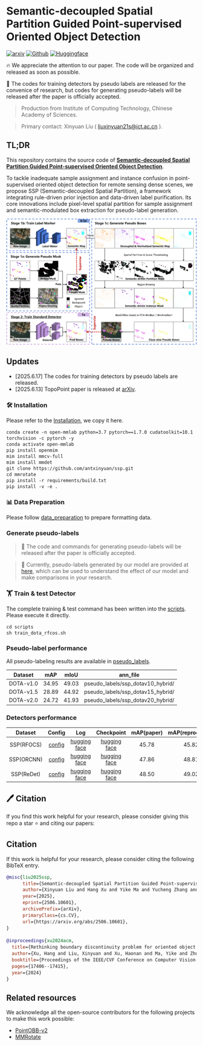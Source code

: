 # Semantic-decoupled Spatial Partition Guided Point-supervised Oriented Object Detection

[![arxiv](https://img.shields.io/badge/arXiv-2506.10601-479ee2.svg)](https://arxiv.org/pdf/2506.10601)
[![Github](https://img.shields.io/badge/GitHub-SSP-blueviolet.svg)](https://github.com/antxinyuan/ssp)
[![Huggingface](https://img.shields.io/badge/Huggingface-SSP-violet.svg)](https://huggingface.co/antxinyuan/ssp)

🔥 We appreciate the attention to our paper. The code will be organized and released as soon as possible.

📢 The codes for training detectors by pseudo labels are released for the convenice of research, but codes for generating pseudo-labels will be released after the paper is officially accepted.

> Production from Institute of Computing Technology, Chinese Academy of Sciences.

> Primary contact: Xinyuan Liu ( liuxinyuan21s@ict.ac.cn ).

## TL;DR
This repository contains the source code of [**Semantic-decoupled Spatial Partition Guided Point-supervised Oriented Object Detection**](https://arxiv.org/pdf/2506.10601).

To tackle inadequate sample assignment and instance confusion in point-supervised oriented object detection for remote sensing dense scenes, we propose SSP (Semantic-decoupled Spatial Partition), a framework integrating rule-driven prior injection and data-driven label purification. Its core innovations include pixel-level spatial partition for sample assignment and semantic-modulated box extraction for pseudo-label generation. 

![method](figs/pipeline.png "Method pipeline")

## Updates 
- [2025.6.17] The codes for training detectors by pseudo labels are released.
- [2025.6.13] TopoPoint paper is released at [arXiv](https://arxiv.org/abs/2506.10601).

### 🛠️ Installation

Please refer to the [Installation](https://github.com/open-mmlab/mmrotate/blob/main/README.md), we copy it here.

```
conda create -n open-mmlab python=3.7 pytorch==1.7.0 cudatoolkit=10.1 torchvision -c pytorch -y
conda activate open-mmlab
pip install openmim
mim install mmcv-full
mim install mmdet
git clone https://github.com/antxinyuan/ssp.git
cd mmrotate
pip install -r requirements/build.txt
pip install -v -e .
```

### 📊 Data Preparation

Please follow [data_preparation](tools/data) to prepare formatting data.

### Generate pseudo-labels
> 📢 The code and commands for generating pseudo-labels will be released after the paper is officially accepted. 

> 📢 Currently, pseudo-labels generated by our model are provided at [here](https://huggingface.co/antxinyuan/SSP/blob/main/pseudo_labels.zip), which can be used to understand the effect of our model and make comparisons in your research.

### 🏋️ Train & test Detector
The complete training & test command has been written into the [scripts](scripts). Please execute it directly.
```sehll
cd scripts
sh train_dota_rfcos.sh
```

### Pseudo-label performance
All pseudo-labeling results are available in [pseudo_labels](https://huggingface.co/antxinyuan/SSP/blob/main/pseudo_labels.zip).

| Dataset | mAP | mIoU | ann_file |
| :-: | :-: | :-: | :-: | 
| DOTA-v1.0 | 34.95 |49.03 | pseudo_labels/ssp_dotav10_hybrid/ |
| DOTA-v1.5 | 28.89 | 44.92 | pseudo_labels/ssp_dotav15_hybrid/ |
| DOTA-v2.0 | 24.72 | 41.93 | pseudo_labels/ssp_dotav20_hybrid/ |

### Detectors performance
| Dataset | Config | Log | Checkpoint | mAP(paper) | mAP(reproduced) |
| :-: | :-: | :-: | :-: | :-: | :-: |  
| SSP(RFOCS) | [config](configs/ssp/rfcos_ssp_dotav10.py) | [hugging face](https://huggingface.co/antxinyuan/SSP/blob/main/logs/rfcos_ssp_dotav10.json) |  [hugging face](https://huggingface.co/antxinyuan/SSP/blob/main/models/rfcos_ssp_dotav10-4c17ff33.pth) | 45.78 | 45.82 |
| SSP(ORCNN) | [config](configs/ssp/orcnn_ssp_dotav10.py) |  [hugging face](https://huggingface.co/antxinyuan/SSP/blob/main/logs/orcnn_ssp_dotav10.json) | [hugging face](https://huggingface.co/antxinyuan/SSP/blob/main/models/orcnn_ssp_dotav10-2df034d3.pth) | 47.86 | 48.81 |
| SSP(ReDet) | [config](configs/ssp/orcnn_ssp_dotav20.py) |  [hugging face](https://huggingface.co/antxinyuan/SSP/blob/main/logs/redet_ssp_dotav10.json) | [hugging face](https://huggingface.co/antxinyuan/SSP/blob/main/models/redet_ssp_dotav10-eed2738e.pth) | 48.50 | 49.02 |



## 🖊️ Citation

If you find this work helpful for your research, please consider giving this repo a star ⭐ and citing our papers:


## Citation
If this work is helpful for your research, please consider citing the following BibTeX entry.

``` bibtex
@misc{liu2025ssp,
      title={Semantic-decoupled Spatial Partition Guided Point-supervised Oriented Object Detection}, 
      author={Xinyuan Liu and Hang Xu and Yike Ma and Yucheng Zhang and Feng Dai},
      year={2025},
      eprint={2506.10601},
      archivePrefix={arXiv},
      primaryClass={cs.CV},
      url={https://arxiv.org/abs/2506.10601}, 
}

@inproceedings{xu2024acm,
  title={Rethinking boundary discontinuity problem for oriented object detection},
  author={Xu, Hang and Liu, Xinyuan and Xu, Haonan and Ma, Yike and Zhu, Zunjie and Yan, Chenggang and Dai, Feng},
  booktitle={Proceedings of the IEEE/CVF Conference on Computer Vision and Pattern Recognition},
  pages={17406--17415},
  year={2024}
}

```

## Related resources

We acknowledge all the open-source contributors for the following projects to make this work possible:
- [PointOBB-v2](https://github.com/VisionXLab/PointOBB-v2)
- [MMRotate](https://github.com/open-mmlab/mmrotate)

